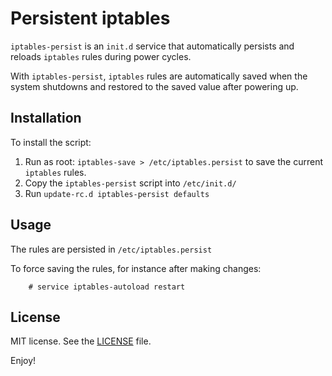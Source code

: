 # Persistent iptables

`iptables-persist` is an `init.d` service that automatically persists and reloads `iptables` rules during power cycles.

With `iptables-persist`, `iptables` rules are automatically saved when the system shutdowns and restored to the saved value after powering up.


## Installation

To install the script:

1. Run as root: `iptables-save > /etc/iptables.persist` to save the current `iptables` rules.
2. Copy the `iptables-persist` script into `/etc/init.d/`
3. Run `update-rc.d iptables-persist defaults`


## Usage

The rules are persisted in `/etc/iptables.persist`

To force saving the rules, for instance after making changes:
~~~
	# service iptables-autoload restart
~~~


## License

MIT license. See the [LICENSE](https://raw.githubusercontent.com/p3o/iptables-persist/master/LICENSE) file. 

Enjoy!

